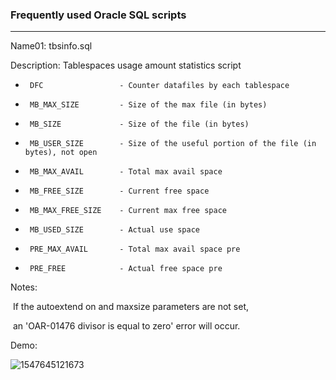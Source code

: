 ### Frequently used Oracle SQL scripts

---

Name01: 	tbsinfo.sql

Description:	Tablespaces usage amount statistics script

*      DFC                 - Counter datafiles by each tablespace
 *      MB_MAX_SIZE         - Size of the max file (in bytes)
 *      MB_SIZE             - Size of the file (in bytes)
 *      MB_USER_SIZE        - Size of the useful portion of the file (in bytes), not open
 *      MB_MAX_AVAIL        - Total max avail space
 *      MB_FREE_SIZE        - Current free space
 *      MB_MAX_FREE_SIZE    - Current max free space
 *      MB_USED_SIZE        - Actual use space
 *      PRE_MAX_AVAIL       - Total max avail space pre
 *      PRE_FREE            - Actual free space pre

Notes:

​	If the autoextend on and maxsize parameters are not set,

​	an 'OAR-01476 divisor is equal to zero' error will occur. 

Demo:

![1547645121673](C:\Users\Devon\AppData\Roaming\Typora\typora-user-images\1547645121673.png)

